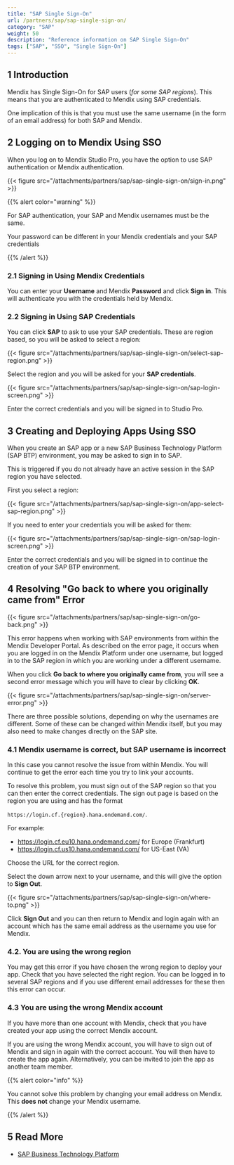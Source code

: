 ```yaml
---
title: "SAP Single Sign-On"
url: /partners/sap/sap-single-sign-on/
category: "SAP"
weight: 50
description: "Reference information on SAP Single Sign-On"
tags: ["SAP", "SSO", "Single Sign-On"]
---
```


## 1 Introduction

Mendix has Single Sign-On for SAP users (*for some SAP regions*). This means that you are authenticated to Mendix using SAP credentials.

One implication of this is that you must use the same username (in the form of an email address) for both SAP and Mendix.

## 2 Logging on to Mendix Using SSO

When you log on to Mendix Studio Pro, you have the option to use SAP authentication or Mendix authentication.

{{< figure src="/attachments/partners/sap/sap-single-sign-on/sign-in.png" >}}

{{% alert color="warning" %}}

For SAP authentication, your SAP and Mendix usernames must be the same.

Your password can be different in your Mendix credentials and your SAP credentials

{{% /alert %}}

### 2.1 Signing in Using Mendix Credentials

You can enter your **Username** and Mendix **Password** and click **Sign in**. This will authenticate you with the credentials held by Mendix.

### 2.2 Signing in Using SAP Credentials

You can click **SAP** to ask to use your SAP credentials. These are region based, so you will be asked to select a region:

{{< figure src="/attachments/partners/sap/sap-single-sign-on/select-sap-region.png" >}}

Select the region and you will be asked for your **SAP credentials**.

{{< figure src="/attachments/partners/sap/sap-single-sign-on/sap-login-screen.png" >}}

Enter the correct credentials and you will be signed in to Studio Pro.

## 3 Creating and Deploying Apps Using SSO

When you create an SAP app or a new SAP Business Technology Platform (SAP BTP) environment, you may be asked to sign in to SAP.

This is triggered if you do not already have an active session in the SAP region you have selected.

First you select a region:

{{< figure src="/attachments/partners/sap/sap-single-sign-on/app-select-sap-region.png" >}}

If you need to enter your credentials you will be asked for them:

{{< figure src="/attachments/partners/sap/sap-single-sign-on/sap-login-screen.png" >}}

Enter the correct credentials and you will be signed in to continue the creation of your SAP BTP environment.

## 4 Resolving "Go back to where you originally came from" Error

{{< figure src="/attachments/partners/sap/sap-single-sign-on/go-back.png" >}}

This error happens when working with SAP environments from within the Mendix Developer Portal. As described on the error page, it occurs when you are logged in on the Mendix Platform under one username, but logged in to the SAP region in which you are working under a different username.

When you click **Go back to where you originally came from**, you will see a second error message which you will have to clear by clicking **OK**.

{{< figure src="/attachments/partners/sap/sap-single-sign-on/server-error.png" >}}

There are three possible solutions, depending on why the usernames are different. Some of these can be changed within Mendix itself, but you may also need to make changes directly on the SAP site.

### 4.1 Mendix username is correct, but SAP username is incorrect

In this case you cannot resolve the issue from within Mendix. You will continue to get the error each time you try to link your accounts.

To resolve this problem, you must sign out of the SAP region so that you can then enter the correct credentials. The sign out page is based on the region you are using and has the format

`https://login.cf.{region}.hana.ondemand.com/`. 

For example:

* https://login.cf.eu10.hana.ondemand.com/ for Europe (Frankfurt)
* https://login.cf.us10.hana.ondemand.com/ for US-East (VA)

Choose the URL for the correct region.

Select the down arrow next to your username, and this will give the option to **Sign Out**.

{{< figure src="/attachments/partners/sap/sap-single-sign-on/where-to.png" >}}

Click **Sign Out** and you can then return to Mendix and login again with an account which has the same email address as the username you use for Mendix.

### 4.2. You are using the wrong region

You may get this error if you have chosen the wrong region to deploy your app. Check that you have selected the right region. You can be logged in to several SAP regions and if you use different email addresses for these then this error can occur.

### 4.3 You are using the wrong Mendix account

If you have more than one account with Mendix, check that you have created your app using the correct Mendix account.

If you are using the wrong Mendix account, you will have to sign out of Mendix and sign in again with the correct account. You will then have to create the app again. Alternatively, you can be invited to join the app as another team member.

{{% alert color="info" %}}

You cannot solve this problem by changing your email address on Mendix. This **does not** change your Mendix username.

{{% /alert %}}

## 5 Read More

* [SAP Business Technology Platform](/developerportal/deploy/sap-cloud-platform/)
